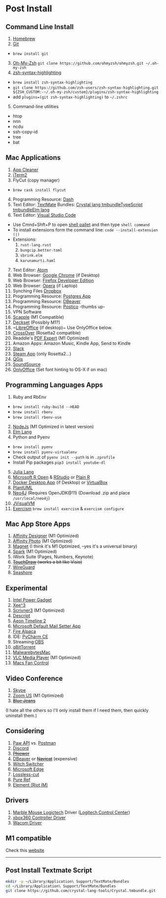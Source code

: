 # Post Install

## Command Line Install

1. [Homebrew](https://brew.sh)
2. [Git](https://en.wikipedia.org/wiki/Git)
 - `brew install git`
3. [Oh-My-Zsh](https://github.com/robbyrussell/oh-my-zsh) `git clone https://github.com/ohmyzsh/ohmyzsh.git ~/.oh-my-zsh`
4. [zsh-syntax-highlighting](https://github.com/zsh-users/zsh-syntax-highlighting/blob/master/INSTALL.md) 
 - `brew install zsh-syntax-highlighting`
 - `git clone https://github.com/zsh-users/zsh-syntax-highlighting.git ${ZSH_CUSTOM:-~/.oh-my-zsh/custom}/plugins/zsh-syntax-highlighting`
 - add `plugins=(git zsh-syntax-highlighting)` to `~/.zshrc`
5. Command-line utilities
 - htop
 - nnn
 - ncdu
 - ssh-copy-id
 - tree
 - bat
 
## Mac Applications 

1. [App Cleaner](https://freemacsoft.net/appcleaner/)
2. [iTerm2](https://iterm2.com)
3. FlyCut (copy manager) 
 - `brew cask install flycut`
4. Programming Resource: [Dash](https://kapeli.com/dash)
5. Text Editor: [TextMate](https://macromates.com/download) Bundles: [Crystal lang tmbundle](https://github.com/crystal-lang-tools/Crystal.tmbundle)[TypeScript tmbundle](https://github.com/stanger/TypeScript-TextMate)[Elm lang](https://github.com/siame/Elm.tmBundle)
6. Text Editor: [Visual Studio Code](https://code.visualstudio.com/Download)
  - Use Cmnd+Shft+P to open [shell pallet](https://code.visualstudio.com/docs/setup/mac) and then type `shell command`
  - To install extensions form the command line: `code --install-extension (|)` 
  - Extensions:
    1. `rust-lang.rust`
    2. `bungcip.better-toml`
    3. `sbrink.elm`
    4. `karunamurti.haml`
7. Text Editor: [Atom](https://atom.io)
8. Web Browser: [Google Chrome](https://www.google.com/chrome/) (if Desktop)
9. Web Browser: [Firefox Developer Edition](https://www.mozilla.org/en-US/firefox/developer/)
10. Web Browser: [Opera](https://www.opera.com) (if Laptop)
11. Synching Files [Dropbox](https://www.dropbox.com/install)
12. Programming Resource: [Postgres App](https://postgresapp.com/downloads.html)
13. Programming Resource: [DBeaver](https://dbeaver.io/download/)
14. Programming Resource: [Postico](https://eggerapps.at/postico/) -thumbs up-
15. VPN Software
16. [Scapple](https://www.literatureandlatte.com/scapple/download) (M1 Compatible)
17. [Deckset](https://www.deckset.com) (Possibly M1?)
18. ~[LibreOffice](https://www.libreoffice.org) (if desktop)~ Use OnlyOffice below.
19. [CrossOver](https://www.codeweavers.com) (Rosetta2 compatible)
20. Readdle's [PDF Expert](https://pdfexpert.com) (M1 Optimized)
21. Amazon Apps: Amazon Music, Kindle App, Send to Kindle
22. [Slack](https://slack.com/downloads/osx)
23. [Steam App](https://store.steampowered.com/about/) (only Rosetta2...)
24. [QGis](https://qgis.org/en/site/forusers/download.html)
25. [SoundSource](https://www.rogueamoeba.com/soundsource/)
26. [OnlyOffice](https://www.onlyoffice.com/en/desktop.aspx) (Set font hinting to OS-X if on mac)


## Programming Languages Apps

1. Ruby and RbEnv
 - `brew install ruby-build --HEAD`
 - `brew install rbenv` 
 - `brew install rbenv-use`
2. [NodeJs]() (M1 Optimized in latest version)
3. [Elm Lang](https://elm-lang.org)
4. Python and Pyenv
  - `brew install pyenv`
  - `brew install pyenv-virtualenv`
  - Check output of `pyenv init --path` is in `.zprofile`
  - Install Pip packages `pip3 install youtube-dl` 
5. [Julia Lang](https://julialang.org/downloads/)
7. [Microsoft R Open](https://mran.microsoft.com/open) & [RStudio](https://www.rstudio.com/products/rstudio/download/) or [Plain R](https://cran.microsoft.com)
8. [Docker Desktop App](https://www.docker.com/products/docker-desktop) (if Desktop) or [VirtualBox](https://www.virtualbox.org/)
9. [PlantUML](http://plantuml.com)
10. [Neo4J](https://neo4j.com/download-center/#community) (Requires OpenJDK@11) (Download .zip and place `/usr/local/neo4j`)
11. [JVisualVM](https://visualvm.github.io/download.html)
12. [Exercism](https://exercism.io/my/settings) `brew install exercism` & `exercism configure`

## Mac App Store Apps

1. [Affinity Designer](https://affinity.serif.com/en-gb/designer/) (M1 Optimized)
2. [Affinity Photo](https://affinity.serif.com/en-gb/photo/) (M1 Optimized)
3. [Magnet](https://magnet.crowdcafe.com/) (I think it's M1 Optimized, –yes it's a universal binary)
4. [Spark](https://sparkmailapp.com/) (M1 Optimized)
6. iWork Suite (Pages, Numbers, Keynote) 
5. ~~[TouchDraw](https://apps.apple.com/us/app/touchdraw/id548887176?mt=12) (works a bit like Visio)~~
7. [WireGuard](https://apps.apple.com/us/app/wireguard/id1451685025?mt=12)
8. [Seashore](https://apps.apple.com/us/app/seashore/id1448648921?mt=12)

## Experimental 

1. [Intel Power Gadget](https://software.intel.com/en-us/articles/intel-power-gadget-20)
2. [Xee^3](https://theunarchiver.com/xee)
3. [Scrivner3](https://www.literatureandlatte.com/scrivener/overview) (M1 Optimized)
4. [Descript](https://www.descript.com)
5. [Aeon Timeline 2](https://www.aeontimeline.com)
7. [Microsoft Default Mail Setter App](https://support.microsoft.com/en-us/help/4483875/outlook-for-mac-support-utilities)
8. [Fire Alpaca](https://firealpaca.com/)
9. IDE: [PyCharm CE](https://www.jetbrains.com/pycharm/)
10. Streaming:[OBS](https://obsproject.com/)
11. [qBitTorrent](https://www.qbittorrent.org/)
12. [MalwarebytesMac](https://www.malwarebytes.com/mac/)
13. [VLC Media Player](https://www.videolan.org/vlc/) (M1 Optimized)
14. [Macs Fan Control](https://crystalidea.com/macs-fan-control/download)

## Video Conference

1. [Skype](https://www.skype.com/en/get-skype/)
2. [Zoom US](https://zoom.us) (M1 Optimized)
3. [~~Blue Jeans~~](https://www.bluejeans.com/downloads)

(I hate all the others so I'll only install them if I need them, then quickly uninstall them.)

## Considering 
1. [Paw API](https://paw.cloud/) vs. [Postman](https://www.postman.com/)
3. [Discord](https://discordapp.com/download)
4. ~~[Phiewer](https://phiewer.com)~~
5. [DBeaver](https://dbeaver.io/) or ~~[Navicat](https://customer.navicat.com/)~~ (expensive)
6. [Witch Switcher](https://manytricks.com/witch/)
7. [Microsoft Edge](https://www.microsoft.com/en-us/edge/) 
8. [Lossless-cut](https://github.com/mifi/lossless-cut)
9. [Pure Ref](https://www.pureref.com/)
10. [Element (Riot IM)](https://element.io/get-started)

## Drivers
1. [Marble Mouse Logictech](https://www.logitech.com/en-us/product/trackman-marble-business) Driver ([Logitech Control Center](https://support.logi.com/hc/en-us/articles/360025297833))
2. [xbox360 Controller Driver](https://github.com/360Controller/360Controller/releases)
3. [Wacom Driver](https://www.wacom.com/en-us/support/product-support/drivers)

## M1 compatible
Check this [website](https://isapplesiliconready.com/for/m1)

---

## Post Install Textmate Script 
```bash
mkdir -p ~/Library/Application\ Support/TextMate/Bundles
cd ~/Library/Application\ Support/TextMate/Bundles
git clone https://github.com/crystal-lang-tools/Crystal.tmbundle.git
```
